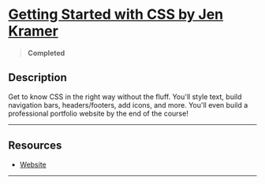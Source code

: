 # [Getting Started with CSS by Jen Kramer](https://frontendmasters.com/courses/getting-started-css/)

> **Completed**

## Description

Get to know CSS in the right way without the fluff. You'll style text, build navigation bars, headers/footers, add icons, and more. You'll even build a professional portfolio website by the end of the course!

---

## Resources

- [Website](https://gettingstartedwith.css.education/)

---
